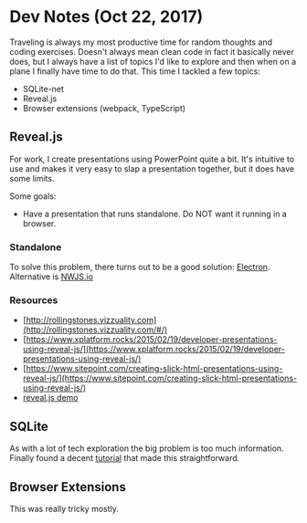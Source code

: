 # Dev Notes (Oct 22, 2017)

Traveling is always my most productive time for random thoughts and coding exercises. Doesn't always mean clean code in fact it basically never does, but I always have a list of topics I'd like to explore and then when on a plane I finally have time to do that. This time I tackled a few topics:

* SQLite-net
* Reveal.js
* Browser extensions (webpack, TypeScript)

## Reveal.js

For work, I create presentations using PowerPoint quite a bit. It's intuitive to use and makes it very easy to slap a presentation together, but it does have some limits.

Some goals:

* Have a presentation that runs standalone. Do NOT want it running in a browser.

### Standalone

To solve this problem, there turns out to be a good solution: [Electron](https://electron.atom.io/docs/tutorial/about/). Alternative is [NWJS.io](https://nwjs.io/)

### Resources

* [http://rollingstones.vizzuality.com](http://rollingstones.vizzuality.com/#/)
* [https://www.xplatform.rocks/2015/02/19/developer-presentations-using-reveal-js/](https://www.xplatform.rocks/2015/02/19/developer-presentations-using-reveal-js/)
* [https://www.sitepoint.com/creating-slick-html-presentations-using-reveal-js/](https://www.sitepoint.com/creating-slick-html-presentations-using-reveal-js/)
* [reveal.js demo](https://github.com/hakimel/reveal.js/blob/master/demo.html)

## SQLite

As with a lot of tech exploration the big problem is too much information. Finally found a decent [tutorial](https://github.com/praeclarum/sqlite-net/wiki/GettingStarted) that made this straightforward.

## Browser Extensions

This was really tricky mostly.